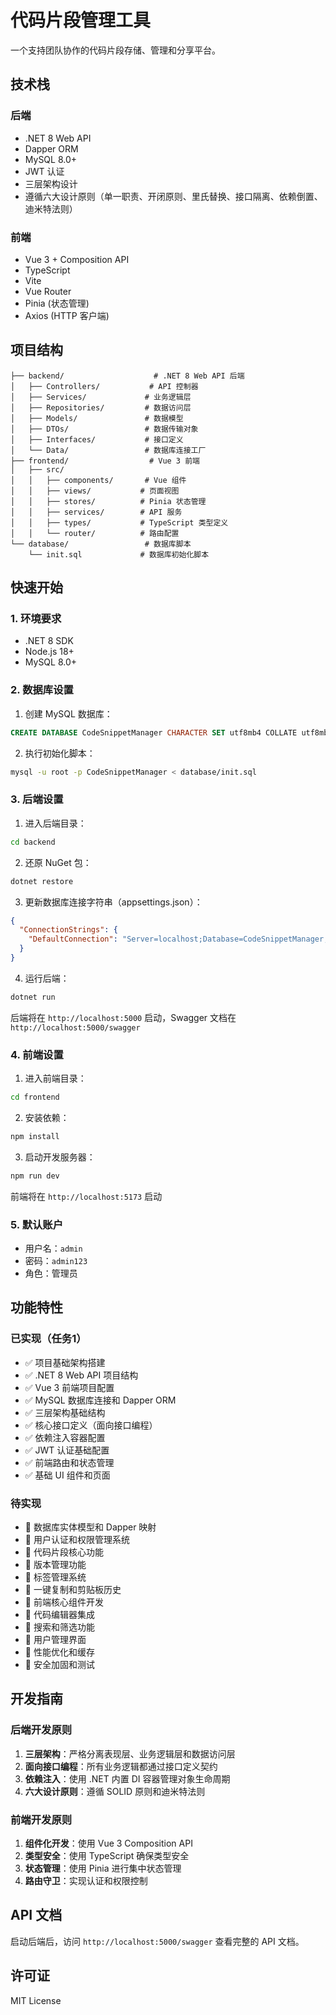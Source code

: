 # 代码片段管理工具

一个支持团队协作的代码片段存储、管理和分享平台。

## 技术栈

### 后端
- .NET 8 Web API
- Dapper ORM
- MySQL 8.0+
- JWT 认证
- 三层架构设计
- 遵循六大设计原则（单一职责、开闭原则、里氏替换、接口隔离、依赖倒置、迪米特法则）

### 前端
- Vue 3 + Composition API
- TypeScript
- Vite
- Vue Router
- Pinia (状态管理)
- Axios (HTTP 客户端)

## 项目结构

```
├── backend/                    # .NET 8 Web API 后端
│   ├── Controllers/           # API 控制器
│   ├── Services/             # 业务逻辑层
│   ├── Repositories/         # 数据访问层
│   ├── Models/               # 数据模型
│   ├── DTOs/                 # 数据传输对象
│   ├── Interfaces/           # 接口定义
│   └── Data/                 # 数据库连接工厂
├── frontend/                  # Vue 3 前端
│   ├── src/
│   │   ├── components/       # Vue 组件
│   │   ├── views/           # 页面视图
│   │   ├── stores/          # Pinia 状态管理
│   │   ├── services/        # API 服务
│   │   ├── types/           # TypeScript 类型定义
│   │   └── router/          # 路由配置
└── database/                 # 数据库脚本
    └── init.sql             # 数据库初始化脚本
```

## 快速开始

### 1. 环境要求

- .NET 8 SDK
- Node.js 18+
- MySQL 8.0+

### 2. 数据库设置

1. 创建 MySQL 数据库：
```sql
CREATE DATABASE CodeSnippetManager CHARACTER SET utf8mb4 COLLATE utf8mb4_unicode_ci;
```

2. 执行初始化脚本：
```bash
mysql -u root -p CodeSnippetManager < database/init.sql
```

### 3. 后端设置

1. 进入后端目录：
```bash
cd backend
```

2. 还原 NuGet 包：
```bash
dotnet restore
```

3. 更新数据库连接字符串（appsettings.json）：
```json
{
  "ConnectionStrings": {
    "DefaultConnection": "Server=localhost;Database=CodeSnippetManager;Uid=root;Pwd=your_password;CharSet=utf8mb4;"
  }
}
```

4. 运行后端：
```bash
dotnet run
```

后端将在 `http://localhost:5000` 启动，Swagger 文档在 `http://localhost:5000/swagger`

### 4. 前端设置

1. 进入前端目录：
```bash
cd frontend
```

2. 安装依赖：
```bash
npm install
```

3. 启动开发服务器：
```bash
npm run dev
```

前端将在 `http://localhost:5173` 启动

### 5. 默认账户

- 用户名：`admin`
- 密码：`admin123`
- 角色：管理员

## 功能特性

### 已实现（任务1）
- ✅ 项目基础架构搭建
- ✅ .NET 8 Web API 项目结构
- ✅ Vue 3 前端项目配置
- ✅ MySQL 数据库连接和 Dapper ORM
- ✅ 三层架构基础结构
- ✅ 核心接口定义（面向接口编程）
- ✅ 依赖注入容器配置
- ✅ JWT 认证基础配置
- ✅ 前端路由和状态管理
- ✅ 基础 UI 组件和页面

### 待实现
- 🔄 数据库实体模型和 Dapper 映射
- 🔄 用户认证和权限管理系统
- 🔄 代码片段核心功能
- 🔄 版本管理功能
- 🔄 标签管理系统
- 🔄 一键复制和剪贴板历史
- 🔄 前端核心组件开发
- 🔄 代码编辑器集成
- 🔄 搜索和筛选功能
- 🔄 用户管理界面
- 🔄 性能优化和缓存
- 🔄 安全加固和测试

## 开发指南

### 后端开发原则

1. **三层架构**：严格分离表现层、业务逻辑层和数据访问层
2. **面向接口编程**：所有业务逻辑都通过接口定义契约
3. **依赖注入**：使用 .NET 内置 DI 容器管理对象生命周期
4. **六大设计原则**：遵循 SOLID 原则和迪米特法则

### 前端开发原则

1. **组件化开发**：使用 Vue 3 Composition API
2. **类型安全**：使用 TypeScript 确保类型安全
3. **状态管理**：使用 Pinia 进行集中状态管理
4. **路由守卫**：实现认证和权限控制

## API 文档

启动后端后，访问 `http://localhost:5000/swagger` 查看完整的 API 文档。

## 许可证

MIT License